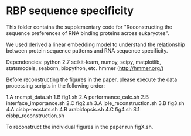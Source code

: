 # RBP sequence specificity
This folder contains the supplementary code for "Reconstructing the sequence preferences of RNA binding proteins across eukaryotes".

We used derived a linear embedding model to understand the relationship between protein sequence patterns and RNA sequence specificity. 

Dependencies:
python 2.7
scikit-learn, numpy, scipy, matplotlib, statsmodels, seaborn, biopython, etc. 
hmmer (http://hmmer.org/)

Before reconstructing the figures in the paper, please execute the data processing scripts in the following order:

1.A rncmpt_data.sh
1.B fig1.sh
2.A performance_calc.sh
2.B interface_importance.sh
2.C fig2.sh
3.A jple_reconstruction.sh
3.B fig3.sh
4.A cisbp-recstats.sh
4.B arabidopsis.sh
4.C fig4.sh
S.1 cisbp_reconstruction.sh

To reconstruct the individual figures in the paper run figX.sh.



